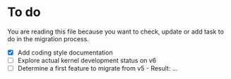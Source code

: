 # To do

You are reading this file because you want to check, update or add task to do in the migration process.

- [x] Add coding style documentation
- [ ] Explore actual kernel development status on v6
- [ ] Determine a first feature to migrate from v5
      - Result: ...
